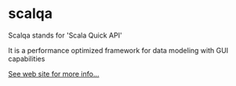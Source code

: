 # scalqa

Scalqa stands for 'Scala Quick API'

It is a performance optimized framework for data modeling with GUI capabilities

[See web site for more info...](http://scalqa.org/doc/)
